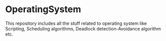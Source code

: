 # OperatingSystem
This repository includes all the stuff related to operating system like Scripting, Scheduling algorithms, Deadlock detection-Avoidance algorithm etc.

